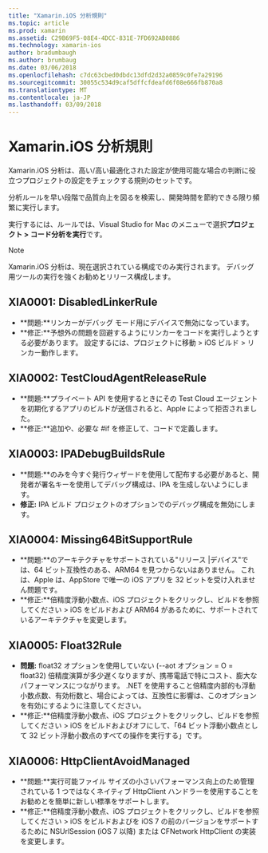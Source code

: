 ```yaml
---
title: "Xamarin.iOS 分析規則"
ms.topic: article
ms.prod: xamarin
ms.assetid: C29B69F5-08E4-4DCC-831E-7FD692AB0886
ms.technology: xamarin-ios
author: bradumbaugh
ms.author: brumbaug
ms.date: 03/06/2018
ms.openlocfilehash: c7dc63cbed0dbdc13dfd2d32a0859c0fe7a29196
ms.sourcegitcommit: 30055c534d9caf5dffcfdeafd6f08e666fb870a8
ms.translationtype: MT
ms.contentlocale: ja-JP
ms.lasthandoff: 03/09/2018
---
```

# <a name="xamarinios-analysis-rules"></a>Xamarin.iOS 分析規則

Xamarin.iOS 分析は、高い/高い最適化された設定が使用可能な場合の判断に役立つプロジェクトの設定をチェックする規則のセットです。

分析ルールを早い段階で品質向上を図るを検索し、開発時間を節約できる限り頻繁に実行します。

実行するには、ルールでは、Visual Studio for Mac のメニューで選択**プロジェクト > コード分析を実行**です。

> [!NOTE]
> Xamarin.iOS 分析は、現在選択されている構成でのみ実行されます。 デバッグ用ツールの実行を強くお勧め**と**リリース構成します。

## <a name="a-namexia0001xia0001-disabledlinkerrule"></a><a name="XIA0001"/>XIA0001: DisabledLinkerRule

- **問題:**リンカーがデバッグ モード用にデバイスで無効になっています。
- **修正:**予想外の問題を回避するようにリンカーをコードを実行しようとする必要があります。
設定するには、プロジェクトに移動 > iOS ビルド > リンカー動作します。

## <a name="a-namexia0002xia0002-testcloudagentreleaserule"></a><a name="XIA0002"/>XIA0002: TestCloudAgentReleaseRule

- **問題:**プライベート API を使用するときにその Test Cloud エージェントを初期化するアプリのビルドが送信されると、Apple によって拒否されました。
- **修正:**追加や、必要な #if を修正して、コードで定義します。

## <a name="a-namexia0003xia0003-ipadebugbuildsrule"></a><a name="XIA0003"/>XIA0003: IPADebugBuildsRule

- **問題:**のみを今すぐ発行ウィザードを使用して配布する必要があると、開発者が署名キーを使用してデバッグ構成は、IPA を生成しないようにします。
- **修正:** IPA ビルド プロジェクトのオプションでのデバッグ構成を無効にします。

## <a name="a-namexia0004xia0004-missing64bitsupportrule"></a><a name="XIA0004"/>XIA0004: Missing64BitSupportRule

- **問題:**のアーキテクチャをサポートされている"リリース |デバイス"では、64 ビット互換性のある、ARM64 を見つからないはありません。 これは、Apple は、AppStore で唯一の iOS アプリを 32 ビットを受け入れません問題です。
- **修正:**倍精度浮動小数点、iOS プロジェクトをクリックし、ビルドを参照してください > iOS をビルドおよび ARM64 があるために、サポートされているアーキテクチャを変更します。

## <a name="a-namexia0005xia0005-float32rule"></a><a name="XIA0005"/>XIA0005: Float32Rule

- **問題:** float32 オプションを使用していない (--aot オプション = O = float32) 倍精度演算が多少遅くなりますが、携帯電話で特にコスト、膨大なパフォーマンスにつながります。 .NET を使用すること倍精度内部的も浮動小数点数、有効桁数と、場合によっては、互換性に影響は、このオプションを有効にするように注意してください。
- **修正:**倍精度浮動小数点、iOS プロジェクトをクリックし、ビルドを参照してください > iOS をビルドおよびオフにして、「64 ビット浮動小数点として 32 ビット浮動小数点のすべての操作を実行する」です。

## <a name="a-namexia0006xia0006-httpclientavoidmanaged"></a><a name="XIA0006"/>XIA0006: HttpClientAvoidManaged

- **問題:**実行可能ファイル サイズの小さいパフォーマンス向上のため管理されている 1 つではなくネイティブ HttpClient ハンドラーを使用することをお勧めとを簡単に新しい標準をサポートします。
- **修正:**倍精度浮動小数点、iOS プロジェクトをクリックし、ビルドを参照してください > iOS をビルドおよびを iOS 7 の前のバージョンをサポートするために NSUrlSession (iOS 7 以降) または CFNetwork HttpClient の実装を変更します。

